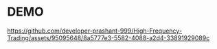 # DEMO


https://github.com/developer-prashant-999/High-Frequency-Trading/assets/95095648/8a5777e3-5582-4088-a2d4-33891929089c


